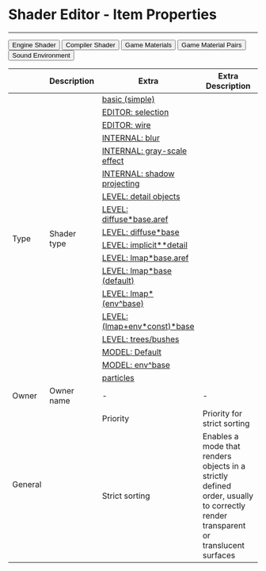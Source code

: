 # Shader Editor - Item Properties

___

<body>
  <link rel="stylesheet" href="tables.css">
  <script src="tables.js"></script>
  <div class="table-tabs">
    <div class="tab-buttons">
      <button class="tab-button active" onclick="openTable(event, 'EngineShader')">Engine Shader</button>
      <button class="tab-button" onclick="openTable(event, 'CompilerShader')">Compiler Shader</button>
      <button class="tab-button" onclick="openTable(event, 'GameMaterials')">Game Materials</button>
      <button class="tab-button" onclick="openTable(event, 'GameMaterialPairs')">Game Material Pairs</button>
      <button class="tab-button" onclick="openTable(event, 'SoundEnvironment')">Sound Environment</button>
    </div>
    <div id="EngineShader" class="tab-content" style="display: block;">
    <table><thead>
  <tr>
    <th></th>
    <th>Description</th>
    <th>Extra</th>
    <th>Extra Description</th>
  </tr></thead>
<tbody>
  <tr>
    <td rowspan="18">Type</td>
    <td rowspan="18">Shader type</td>
    <td><a href="../shader-types/basic-simple.md">basic (simple)</a></td>
    <td></td>
  </tr>
  <tr>
    <td><a href="../shader-types/editor-selection.md">EDITOR: selection</a></td>
    <td></td>
  </tr>
  <tr>
    <td><a href="../shader-types/editor-wire.md">EDITOR: wire</a></td>
    <td></td>
  </tr>
  <tr>
    <td><a href="../shader-types/internal-blur.md">INTERNAL: blur</a></td>
    <td></td>
  </tr>
  <tr>
    <td><a href="../shader-types/internal-gray-scale-effect.md">INTERNAL: gray-scale effect</a></td>
    <td></td>
  </tr>
  <tr>
    <td><a href="../shader-types/internal-shadow-projecting.md">INTERNAL: shadow projecting</a></td>
    <td></td>
  </tr>
  <tr>
    <td><a href="../shader-types/level-detail-objects.md">LEVEL: detail objects</a></td>
    <td></td>
  </tr>
  <tr>
    <td><a href="../shader-types/level-diffuse-base-aref.md">LEVEL: diffuse*base.aref</a></td>
    <td></td>
  </tr>
  <tr>
    <td><a href="../shader-types/level-diffuse-base.md">LEVEL: diffuse*base</a></td>
    <td></td>
  </tr>
  <tr>
    <td><a href="../shader-types/level-implicit-detail.md">LEVEL: implicit**detail</a></td>
    <td></td>
  </tr>
  <tr>
    <td><a href="../shader-types/level-lmap-base-aref.md">LEVEL: lmap*base.aref</a></td>
    <td></td>
  </tr>
  <tr>
    <td><a href="../shader-types/level-lmap-base-default.md">LEVEL: lmap*base (default)</a></td>
    <td></td>
  </tr>
  <tr>
    <td><a href="../shader-types/level-lmap-env-base.md">LEVEL: lmap*(env^base)</a></td>
    <td></td>
  </tr>
  <tr>
    <td><a href="../shader-types/level-lmap-env-const-base.md">LEVEL: (lmap+env*const)*base</a></td>
    <td></td>
  </tr>
  <tr>
    <td><a href="../shader-types/level-trees-bushes.md">LEVEL: trees/bushes</a></td>
    <td></td>
  </tr>
  <tr>
    <td><a href="../shader-types/model-default.md">MODEL: Default</a></td>
    <td></td>
  </tr>
  <tr>
    <td><a href="../shader-types/model-env-base.md">MODEL: env^base</a></td>
    <td></td>
  </tr>
  <tr>
    <td><a href="../shader-types/particles.md">particles</a></td>
    <td></td>
  </tr>
  <tr>
    <td>Owner</td>
    <td>Owner name</td>
    <td>-</td>
    <td>-</td>
  </tr>
  <tr>
    <td rowspan="2">General</td>
    <td rowspan="2"></td>
    <td>Priority</td>
    <td>Priority for strict sorting</td>
  </tr>
  <tr>
    <td>Strict sorting</td>
    <td>Enables a mode that renders objects in a strictly defined order, usually to correctly render transparent or translucent surfaces</td>
  </tr>
</tbody></table>
    </div>
    <div id="CompilerShader" class="tab-content" style="display: none;">
    <table><thead>
  <tr>
    <th></th>
    <th>Description</th>
    <th>Extra</th>
    <th>Extra Description</th>
  </tr></thead>
<tbody>
  <tr>
    <td>Translucency</td>
    <td></td>
    <td>-</td>
    <td>-</td>
  </tr>
  <tr>
    <td>Ambient</td>
    <td></td>
    <td>-</td>
    <td>-</td>
  </tr>
  <tr>
    <td>LM density</td>
    <td></td>
    <td>-</td>
    <td>-</td>
  </tr>
  <tr>
    <td rowspan="5">Flags</td>
    <td rowspan="5"></td>
    <td>Collision</td>
    <td>Enable Collision for object with this shader</td>
  </tr>
  <tr>
    <td>Rendering</td>
    <td>An object without this shader will not render in the game world</td>
  </tr>
  <tr>
    <td>OptimizeUV</td>
    <td></td>
  </tr>
  <tr>
    <td>Vertex light</td>
    <td>Will use Vertex Lighting instead Per-Pixel Lightning</td>
  </tr>
  <tr>
    <td>Cast shadow</td>
    <td>Enable shadow casting</td>
  </tr>
</tbody>
</table>
    </div>
    <div id="GameMaterials" class="tab-content" style="display: none;">
    <table><thead>
  <tr>
    <th></th>
    <th>Description</th>
    <th>Extra</th>
    <th>Extra Description</th>
  </tr></thead>
<tbody>
  <tr>
    <td>Desc</td>
    <td>Material description</td>
    <td>-</td>
    <td>-</td>
  </tr>
  <tr>
    <td rowspan="12">Flags</td>
    <td rowspan="12"></td>
    <td>Dynamic</td>
    <td></td>
  </tr>
  <tr>
    <td>Passable</td>
    <td></td>
  </tr>
  <tr>
    <td>Breakable</td>
    <td></td>
  </tr>
  <tr>
    <td>Bounceable</td>
    <td></td>
  </tr>
  <tr>
    <td>Skidmark</td>
    <td></td>
  </tr>
  <tr>
    <td>Bloodmark</td>
    <td></td>
  </tr>
  <tr>
    <td>Climable</td>
    <td></td>
  </tr>
  <tr>
    <td>Liquid</td>
    <td></td>
  </tr>
  <tr>
    <td>Suppress Shadows</td>
    <td></td>
  </tr>
  <tr>
    <td>Suppress Wallmarks</td>
    <td></td>
  </tr>
  <tr>
    <td>Actor Obstacle</td>
    <td>An actor's ability to collide with the material?</td>
  </tr>
  <tr>
    <td>Bullet No Ricoshet</td>
    <td>Will the bullet ricochet off the material</td>
  </tr>
  <tr>
    <td rowspan="5">Physics</td>
    <td rowspan="5"></td>
    <td>Friction</td>
    <td>Friction coefficient</td>
  </tr>
  <tr>
    <td>Damping</td>
    <td>Softness coefficient of the material (collision energy loss)</td>
  </tr>
  <tr>
    <td>Spring</td>
    <td>Material stiffness coefficient (spring stiffness)</td>
  </tr>
  <tr>
    <td>Bounce start vel</td>
    <td>Initial velocity at which the bounce starts to work</td>
  </tr>
  <tr>
    <td>Bouncing</td>
    <td>Bounce coefficient</td>
  </tr>
  <tr>
    <td rowspan="8">Factors</td>
    <td rowspan="8"></td>
    <td>Bounce Damage</td>
    <td>the damage that is inflicted by bouncing?</td>
  </tr>
  <tr>
    <td>Injurious</td>
    <td></td>
  </tr>
  <tr>
    <td>Shooting (1-went through)</td>
    <td>material penetrability</td>
  </tr>
  <tr>
    <td>Shooting MP (1-went through)</td>
    <td>material penetrability in Multiplayer?</td>
  </tr>
  <tr>
    <td>Transparency (1-full transp)</td>
    <td>material transparency for AI</td>
  </tr>
  <tr>
    <td>Sound occlusion (1-full hear)</td>
    <td>attenuation factor</td>
  </tr>
  <tr>
    <td>Flotation (1-full passable)</td>
    <td>deceleration coefficient when passing through this material</td>
  </tr>
  <tr>
    <td>Density Factor</td>
    <td>how many m/s the bullet slows down when passing 1 m of material</td>
  </tr>
</tbody></table>
    </div>
    <div id="GameMaterialPairs" class="tab-content" style="display: none;">
    <table><thead>
  <tr>
    <th></th>
    <th>Description</th>
  </tr></thead>
<tbody>
  <tr>
    <td>Command</td>
    <td></td>
  </tr>
  <tr>
    <td>Parent</td>
    <td></td>
  </tr>
  <tr>
    <td>Breaking Sounds</td>
    <td></td>
  </tr>
  <tr>
    <td>Step Sounds</td>
    <td></td>
  </tr>
  <tr>
    <td>Collide Sounds</td>
    <td></td>
  </tr>
  <tr>
    <td>Collide Particles</td>
    <td></td>
  </tr>
  <tr>
    <td>Collide Marks</td>
    <td></td>
  </tr>
</tbody>
</table>
    </div>
    <div id="SoundEnvironment" class="tab-content" style="display: none;">
    <table><thead>
  <tr>
    <th></th>
    <th></th>
    <th>Description</th>
    <th>Extra</th>
    <th>Extra Description</th>
  </tr></thead>
<tbody>
  <tr>
    <td rowspan="5">Environment</td>
    <td rowspan="2">Set</td>
    <td rowspan="2"></td>
    <td>Identity</td>
    <td>Sets the parameters to the parameters from Identity</td>
  </tr>
  <tr>
    <td>Reset</td>
    <td>Resets parameters</td>
  </tr>
  <tr>
    <td>Preset</td>
    <td></td>
    <td>-</td>
    <td>-</td>
  </tr>
  <tr>
    <td>Size</td>
    <td>This setting sets the perceived size of the audio environment. The larger the number, the larger and wider the environmental space will "sound"</td>
    <td>-</td>
    <td>-</td>
  </tr>
  <tr>
    <td>Diffusion</td>
    <td>Controls the master density of audio reflections and reverberations, i.e. how thick the reverb and echo effects will be</td>
    <td>-</td>
    <td>-</td>
  </tr>
  <tr>
    <td rowspan="2">Room</td>
    <td>Room</td>
    <td>This controls the initial volume level and amount of reverb and echo effects; "0" equates to full effects, while "-10000" equates to no effects</td>
    <td>-</td>
    <td>-</td>
  </tr>
  <tr>
    <td>RoomHF</td>
    <td>Sets the high frequency attenuation via a low-pass filter for Room setting and audio reflection; "0" equates to no low-pass filter, while "-10000" equates to no sound reflected</td>
    <td>-</td>
    <td></td>
  </tr>
  <tr>
    <td rowspan="2">Distance Effects</td>
    <td>RoomRolloffFactor</td>
    <td>This setting attenuates reflected sound based on how far from the audio source the player is; the higher the value, the more a sound will decay the greater the player's distance from the source of the audio</td>
    <td>-</td>
    <td>-</td>
  </tr>
  <tr>
    <td>AirAbsorptionHF</td>
    <td>This setting attenuates high frequencies based on the distance between the player and the audio source, but simulates a denser environment. The higher the value, the less absorbent the environment is (e.g. a low value would mimic thick fog, a high value would mimic a dry desert or tundra)</td>
    <td>-</td>
    <td>-</td>
  </tr>
  <tr>
    <td rowspan="2">Reflections</td>
    <td>Reflections</td>
    <td>This sets the amount of initial echoes dependant upon the Room setting. "1000" equates to maximum initial reflections, while "-10000" equates to no initial reflections</td>
    <td>-</td>
    <td>-</td>
  </tr>
  <tr>
    <td>ReflectionsDelay</td>
    <td>Sets the amount of time (in milliseconds) from the initial perception of the audio source, to the first percieved echo. The higher the value, the longer the amount of time between first hearing a sound, and hearing any echoes of that sound</td>
    <td>-</td>
    <td>-</td>
  </tr>
  <tr>
    <td rowspan="2">Reverb</td>
    <td>Reverb</td>
    <td>This setting controls the amount of late reverberations dependant upon the Room setting. "2000" equates to maximum late reverberations, while "-10000" equates to no late reverberations</td>
    <td>-</td>
    <td>-</td>
  </tr>
  <tr>
    <td>ReverbDelay</td>
    <td>This sets the length of time (in milliseconds) from the initial perception of audio reflections, to the first percieved reverberation. The higher the value, the longer the amount of time between the first echo and it's resounding reverberation</td>
    <td>-</td>
    <td>-</td>
  </tr>
  <tr>
    <td rowspan="2">Decay</td>
    <td>DecayTime</td>
    <td>Controls the decay time of the audio reverberation; how quickly the reverberation fades away. The smaller the value, the quicker reverberations fade out, and the smaller the percieved room size is; the higher the value, the longer it takes for reverberations to fade out</td>
    <td>-</td>
    <td>-</td>
  </tr>
  <tr>
    <td>DecayHFRatio</td>
    <td>Sets the ratio of high frequency reverberation decay relative to actual reverberation decay time. The higher the value, the brighter the high frequency reverberation decay; the lower the value, the more dull the high frequency reverberation</td>
    <td>-</td>
    <td>-</td>
  </tr>
</tbody></table>
    </div>
  </div>
</body>
